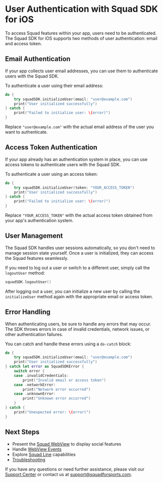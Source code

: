 # User Authentication with Squad SDK for iOS

To access Squad features within your app, users need to be authenticated. The Squad SDK for iOS supports two methods of user authentication: email and access token.

## Email Authentication

If your app collects user email addresses, you can use them to authenticate users with the Squad SDK.

To authenticate a user using their email address:

```swift
do {
    try squadSDK.initializeUser(email: "user@example.com")
    print("User initialized successfully")
} catch {
    print("Failed to initialize user: \(error)")
}
```

Replace `"user@example.com"` with the actual email address of the user you want to authenticate.

## Access Token Authentication

If your app already has an authentication system in place, you can use access tokens to authenticate users with the Squad SDK.

To authenticate a user using an access token:

```swift
do {
    try squadSDK.initializeUser(token: "YOUR_ACCESS_TOKEN")
    print("User initialized successfully")
} catch {
    print("Failed to initialize user: \(error)")
}
```

Replace `"YOUR_ACCESS_TOKEN"` with the actual access token obtained from your app's authentication system.

## User Management

The Squad SDK handles user sessions automatically, so you don't need to manage session state yourself. Once a user is initialized, they can access the Squad features seamlessly.

If you need to log out a user or switch to a different user, simply call the `logoutUser` method:

```swift
squadSDK.logoutUser()
```

After logging out a user, you can initialize a new user by calling the `initializeUser` method again with the appropriate email or access token.

## Error Handling

When authenticating users, be sure to handle any errors that may occur. The SDK throws errors in case of invalid credentials, network issues, or other authentication failures.

You can catch and handle these errors using a `do-catch` block:

```swift
do {
    try squadSDK.initializeUser(email: "user@example.com")
    print("User initialized successfully")
} catch let error as SquadSDKError {
    switch error {
    case .invalidCredentials:
        print("Invalid email or access token")
    case .networkError:
        print("Network error occurred")
    case .unknownError:
        print("Unknown error occurred")
    }
} catch {
    print("Unexpected error: \(error)")
}
```

## Next Steps

- Present the [Squad WebView](../webview-integration.md) to display social features
- Handle [WebView Events](webview-events.md)
- Explore [Squad Line](../squad-line.md) capabilities
- [Troubleshooting](troubleshooting.md)

If you have any questions or need further assistance, please visit our [Support Center](https://support.squadforsports.com) or contact us at support@squadforsports.com.
